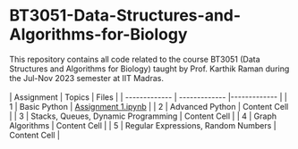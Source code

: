 # BT3051-Data-Structures-and-Algorithms-for-Biology
This repository contains all code related to the course BT3051 (Data Structures and Algorithms for Biology) taught by Prof. Karthik Raman during the Jul-Nov 2023 semester at IIT Madras.   
<br/>
| Assignment  | Topics | Files |
| ------------- | ------------- |------------- |
| 1  | Basic Python  | [Assignment 1.ipynb](Assignment%201.ipynb) |
| 2  | Advanced Python  | Content Cell |
| 3  | Stacks, Queues, Dynamic Programming  | Content Cell |
| 4  | Graph Algorithms  | Content Cell |
| 5  | Regular Expressions, Random Numbers  | Content Cell |
